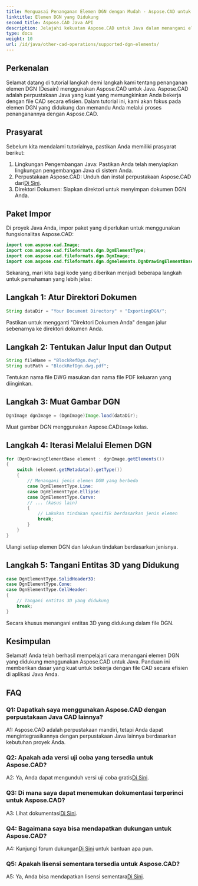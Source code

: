 ```yaml
---
title: Menguasai Penanganan Elemen DGN dengan Mudah - Aspose.CAD untuk Java
linktitle: Elemen DGN yang Didukung
second_title: Aspose.CAD Java API
description: Jelajahi kekuatan Aspose.CAD untuk Java dalam menangani elemen DGN dengan mudah. Panduan langkah demi langkah kami memastikan integrasi yang lancar untuk pemrosesan file CAD.
type: docs
weight: 10
url: /id/java/other-cad-operations/supported-dgn-elements/
---
```

## Perkenalan

Selamat datang di tutorial langkah demi langkah kami tentang penanganan elemen DGN (Desain) menggunakan Aspose.CAD untuk Java. Aspose.CAD adalah perpustakaan Java yang kuat yang memungkinkan Anda bekerja dengan file CAD secara efisien. Dalam tutorial ini, kami akan fokus pada elemen DGN yang didukung dan memandu Anda melalui proses penanganannya dengan Aspose.CAD.

## Prasyarat

Sebelum kita mendalami tutorialnya, pastikan Anda memiliki prasyarat berikut:

1. Lingkungan Pengembangan Java: Pastikan Anda telah menyiapkan lingkungan pengembangan Java di sistem Anda.
2.  Perpustakaan Aspose.CAD: Unduh dan instal perpustakaan Aspose.CAD dari[Di Sini](https://releases.aspose.com/cad/java/).
3. Direktori Dokumen: Siapkan direktori untuk menyimpan dokumen DGN Anda.

## Paket Impor

Di proyek Java Anda, impor paket yang diperlukan untuk menggunakan fungsionalitas Aspose.CAD:

```java
import com.aspose.cad.Image;
import com.aspose.cad.fileformats.dgn.DgnElementType;
import com.aspose.cad.fileformats.dgn.DgnImage;
import com.aspose.cad.fileformats.dgn.dgnelements.DgnDrawingElementBase;
```

Sekarang, mari kita bagi kode yang diberikan menjadi beberapa langkah untuk pemahaman yang lebih jelas:

## Langkah 1: Atur Direktori Dokumen

```java
String dataDir = "Your Document Directory" + "ExportingDGN/";
```

Pastikan untuk mengganti "Direktori Dokumen Anda" dengan jalur sebenarnya ke direktori dokumen Anda.

## Langkah 2: Tentukan Jalur Input dan Output

```java
String fileName = "BlockRefDgn.dwg";
String outPath = "BlockRefDgn.dwg.pdf";
```

Tentukan nama file DWG masukan dan nama file PDF keluaran yang diinginkan.

## Langkah 3: Muat Gambar DGN

```java
DgnImage dgnImage = (DgnImage)Image.load(dataDir);
```

 Muat gambar DGN menggunakan Aspose.CAD`Image` kelas.

## Langkah 4: Iterasi Melalui Elemen DGN

```java
for (DgnDrawingElementBase element : dgnImage.getElements())
{
    switch (element.getMetadata().getType())
    {
        // Menangani jenis elemen DGN yang berbeda
        case DgnElementType.Line:
        case DgnElementType.Ellipse:
        case DgnElementType.Curve:
        // ... (kasus lain)
        {
            // Lakukan tindakan spesifik berdasarkan jenis elemen
            break;
        }
    }
}
```

Ulangi setiap elemen DGN dan lakukan tindakan berdasarkan jenisnya.

## Langkah 5: Tangani Entitas 3D yang Didukung

```java
case DgnElementType.SolidHeader3D:
case DgnElementType.Cone:
case DgnElementType.CellHeader:
{
    // Tangani entitas 3D yang didukung
    break;
}
```

Secara khusus menangani entitas 3D yang didukung dalam file DGN.

## Kesimpulan

Selamat! Anda telah berhasil mempelajari cara menangani elemen DGN yang didukung menggunakan Aspose.CAD untuk Java. Panduan ini memberikan dasar yang kuat untuk bekerja dengan file CAD secara efisien di aplikasi Java Anda.

## FAQ

### Q1: Dapatkah saya menggunakan Aspose.CAD dengan perpustakaan Java CAD lainnya?

A1: Aspose.CAD adalah perpustakaan mandiri, tetapi Anda dapat mengintegrasikannya dengan perpustakaan Java lainnya berdasarkan kebutuhan proyek Anda.

### Q2: Apakah ada versi uji coba yang tersedia untuk Aspose.CAD?

 A2: Ya, Anda dapat mengunduh versi uji coba gratis[Di Sini](https://releases.aspose.com/).

### Q3: Di mana saya dapat menemukan dokumentasi terperinci untuk Aspose.CAD?

 A3: Lihat dokumentasi[Di Sini](https://reference.aspose.com/cad/java/).

### Q4: Bagaimana saya bisa mendapatkan dukungan untuk Aspose.CAD?

 A4: Kunjungi forum dukungan[Di Sini](https://forum.aspose.com/c/cad/19) untuk bantuan apa pun.

### Q5: Apakah lisensi sementara tersedia untuk Aspose.CAD?

 A5: Ya, Anda bisa mendapatkan lisensi sementara[Di Sini](https://purchase.aspose.com/temporary-license/).